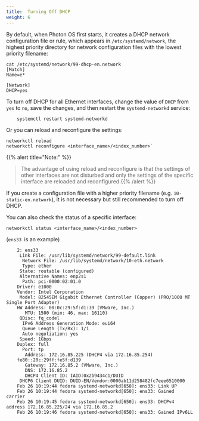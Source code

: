 ```yaml
---
title:  Turning Off DHCP
weight: 6
---
```


By default, when Photon OS first starts, it creates a DHCP network configuration file or rule, which appears in `/etc/systemd/network`, the highest priority directory for network configuration files with the lowest priority filename:

```console
cat /etc/systemd/network/99-dhcp-en.network
[Match]
Name=e*

[Network]
DHCP=yes
```

To turn off DHCP for all Ethernet interfaces, change the value of `DHCP` from `yes` to `no`, save the changes, and then restart the `systemd-networkd` service: 

```console
	systemctl restart systemd-networkd
```

Or you can reload and reconfigure the settings:

```console
networkctl reload
networkctl reconfigure <interface_name>/<index_number>`
```

{{% alert title="Note:" %}} 
>The advantage of using reload and reconfigure is that the settings of other interfaces are not disturbed and only the settings of the specific interface are reloaded and reconfigured.{{% /alert %}}

If you create a configuration file with a higher priority filename (e.g. `10-static-en.network`), it is not necessary but still recommended to turn off DHCP.

You can also check the status of a specific interface:

```console
networkctl status <interface_name>/<index_number>
```

(`ens33 `is an example)

```console
    2: ens33
     Link File: /usr/lib/systemd/network/99-default.link  
      Network File: /usr/lib/systemd/network/10-eth.network   
      Type: ether 
     State: routable (configured)   
     Alternative Names: enp2s1
      Path: pci-0000:02:01.0  
    Driver: e1000 
    Vendor: Intel Corporation 
     Model: 82545EM Gigabit Ethernet Controller (Copper) (PRO/1000 MT Single Port Adapter)
    HW Address: 00:0c:29:5f:d1:39 (VMware, Inc.)  
       MTU: 1500 (min: 46, max: 16110)
     QDisc: fq_codel  
      IPv6 Address Generation Mode: eui64 
      Queue Length (Tx/Rx): 1/1   
      Auto negotiation: yes   
     Speed: 1Gbps 
    Duplex: full  
      Port: tp
       Address: 172.16.85.225 (DHCP4 via 172.16.85.254)   
    fe80::20c:29ff:fe5f:d139  
       Gateway: 172.16.85.2 (VMware, Inc.)
       DNS: 172.16.85.2   
       DHCP4 Client ID: IAID:0x2b9434c1/DUID  
     DHCP6 Client DUID: DUID-EN/Vendor:0000ab11d258482fc7eee6510000   
    Feb 26 10:19:44 fedora systemd-networkd[650]: ens33: Link UP
    Feb 26 10:19:44 fedora systemd-networkd[650]: ens33: Gained carrier
    Feb 26 10:19:45 fedora systemd-networkd[650]: ens33: DHCPv4 address 172.16.85.225/24 via 172.16.85.2
    Feb 26 10:19:46 fedora systemd-networkd[650]: ens33: Gained IPv6LL
```    